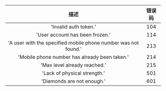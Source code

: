 |描述|错误码|
|:---:|:---:|
|'Invalid auth token.'|104|
|'User account has been frozen.'|114|
|'A user with the specified mobile phone number was not found.'|213|
|'Mobile phone number has already been taken.'|214|
|'Max level already reached.'|215|
|'Lack of physical strength.'|501|
|'Diamonds are not enough.'|601|
